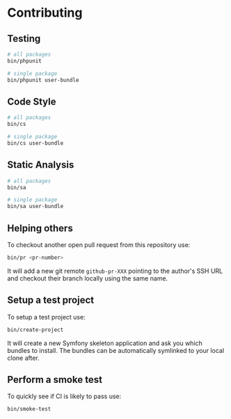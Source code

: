 # Contributing

## Testing

```bash
# all packages
bin/phpunit

# single package
bin/phpunit user-bundle
```

## Code Style

```bash
# all packages
bin/cs

# single package
bin/cs user-bundle
```

## Static Analysis

```bash
# all packages
bin/sa

# single package
bin/sa user-bundle
```

## Helping others

To checkout another open pull request from this repository use:

```bash
bin/pr <pr-number>
```

It will add a new git remote `github-pr-XXX` pointing to the author's SSH URL and checkout their branch locally using
the same name.

## Setup a test project

To setup a test project use:

```bash
bin/create-project
```

It will create a new Symfony skeleton application and ask you which bundles to install. The bundles can be automatically
symlinked to your local clone after.

## Perform a smoke test

To quickly see if CI is likely to pass use:

```bash
bin/smoke-test
```
